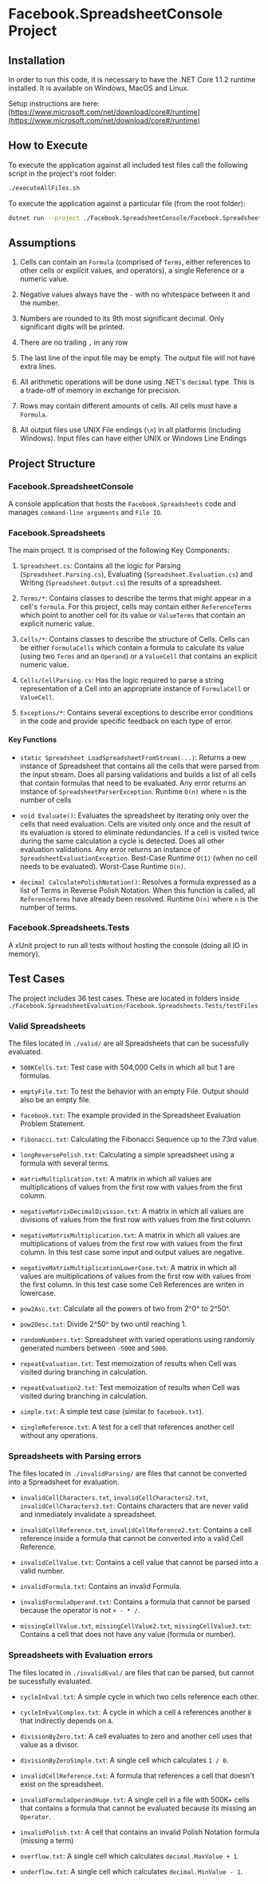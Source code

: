 # Facebook.SpreadsheetConsole Project

## Installation

In order to run this code, it is necessary to have the .NET Core 1.1.2 runtime installed. It is available on Windows, MacOS and Linux. 

Setup instructions are here: [https://www.microsoft.com/net/download/core#/runtime](https://www.microsoft.com/net/download/core#/runtime)

## How to Execute

To execute the application against all included test files call the following script in the project's root folder:

```bash
./executeAllFiles.sh
```

To execute the application against a particular file (from the root folder):

```bash
dotnet run --project ./Facebook.SpreadsheetConsole/Facebook.SpreadsheetConsole.csproj -- <inputFile> <outputFile>
```

## Assumptions

1. Cells can contain an `Formula` (comprised of `Terms`, either references to other cells or explicit values, and operators), a single Reference or a numeric value.

1. Negative values always have the `-` with no whitespace between it and the number.

1. Numbers are rounded to its 9th most significant decimal. Only significant digits will be printed.

1. There are no trailing `,` in any row

1. The last line of the input file may be empty. The output file will not have extra lines.

1. All arithmetic operations will be done using .NET's `decimal` type. This is a trade-off of memory in exchange for precision.

1. Rows may contain different amounts of cells. All cells must have a `Formula`.

1. All output files use UNIX File endings (`\n`) in all platforms (including Windows). Input files can have either UNIX or Windows Line Endings

## Project Structure
### Facebook.SpreadsheetConsole

A console application that hosts the `Facebook.Spreadsheets` code and manages `command-line arguments` and `File IO`.

### Facebook.Spreadsheets

The main project. It is comprised of the following Key Components:

1. `Spreadsheet.cs`: Contains all the logic for Parsing (`Spreadsheet.Parsing.cs`), Evaluating (`Spreadsheet.Evaluation.cs`) and Writing (`Spreadsheet.Output.cs`) the results of a spreadsheet.

1. `Terms/*`: Contains classes to describe the terms that might appear in a cell's `formula`. For this project, cells may contain either `ReferenceTerms` which point to another cell for its value or `ValueTerms` that contain an explicit numeric value.

1. `Cells/*`: Contains classes to describe the structure of Cells. Cells can be either `FormulaCells` which contain a formula to calculate its value (using two `Terms` and an `Operand`) or a `ValueCell` that contains an explicit numeric value.

1. `Cells/CellParsing.cs`: Has the logic required to parse a string representation of a Cell into an appropriate instance of `FormulaCell` or `ValueCell`.

1. `Exceptions/*`: Contains several exceptions to describe error conditions in the code and provide specific feedback on each type of error.

#### Key Functions

* `static Spreadsheet LoadSpreadsheetFromStream(...)`: Returns a new instance of Spreadsheet that contains all the cells that were parsed from the input stream. Does all parsing validations and builds a list of all cells that contain formulas that need to be evaluated. Any error returns an instance of `SpreadsheetParserException`. Runtime `O(n)` where `n` is the number of cells

* `void Evaluate()`: Evaluates the spreadsheet by iterating only over the cells that need evaluation. Cells are visited only once and the result of its evaluation is stored to eliminate redundancies. If a cell is visited twice during the same calculation a cycle is detected. Does all other evaluation validations. Any error returns an instance of `SpreadsheetEvaluationException`. Best-Case Runtime `O(1)` (when no cell needs to be evaluated). Worst-Case Runtime `O(n)`.

* `decimal CalculatePolishNotation()`: Resolves a formula expressed as a list of Terms in Reverse Polish Notation. When this function is called, all `ReferenceTerms` have already been resolved. Runtime `O(n)` where `n` is the number of terms.

### Facebook.Spreadsheets.Tests

A xUnit project to run all tests without hosting the console (doing all IO in memory).

## Test Cases

The project includes 36 test cases. These are located in folders inside `./Facebook.SpreadsheetEvaluation/Facebook.Spreadsheets.Tests/testFiles`

### Valid Spreadsheets

The files located in `./valid/` are all Spreadsheets that can be sucessfully evaluated.

* `500KCells.txt`: Test case with 504,000 Cells in which all but 1 are formulas.

* `emptyFile.txt`: To test the behavior with an empty File. Output should also be an empty file.

* `facebook.txt`: The example provided in the Spreadsheet Evaluation Problem Statement.

* `fibonacci.txt`: Calculating the Fibonacci Sequence up to the 73rd value.

* `longReversePolish.txt`: Calculating a simple spreadsheet using a formula with several terms.

* `matrixMultiplication.txt`: A matrix in which all values are multiplications of values from the first row with values from the first column.

* `negativeMatrixDecimalDivision.txt`: A matrix in which all values are divisions of values from the first row with values from the first column.

* `negativeMatrixMultiplication.txt`: A matrix in which all values are multiplications of values from the first row with values from the first column. In this test case some input and output values are negative.

* `negativeMatrixMultiplicationLowerCase.txt`: A matrix in which all values are multiplications of values from the first row with values from the first column. In this test case some Cell References are writen in lowercase.

* `pow2Asc.txt`: Calculate all the powers of two from 2^0^ to 2^50^.

* `pow2Desc.txt`: Divide 2^50^ by two until reaching 1.

* `randomNumbers.txt`: Spreadsheet with varied operations using randomly generated numbers between `-5000` and `5000`.

* `repeatEvaluation.txt`: Test memoization of results when Cell was visited during branching in calculation.

* `repeatEvaluation2.txt`: Test memoization of results when Cell was visited during branching in calculation.

* `simple.txt`: A simple test case (similar to `facebook.txt`).

* `singleReference.txt`: A test for a cell that references another cell without any operations.

### Spreadsheets with Parsing errors

The files located in `./invalidParsing/` are files that cannot be converted into a Spreadsheet for evaluation.

* `invalidCellCharacters.txt`, `invalidCellCharacters2.txt`, `invalidCellCharacters3.txt`: Contains characters that are never valid and inmediately invalidate a spreadsheet.

* `invalidCellReference.txt`, `invalidCellReference2.txt`: Contains a cell reference inside a formula that cannot be converted into a valid Cell Reference.

* `invalidCellValue.txt`: Contains a cell value that cannot be parsed into a valid number.

* `invalidFormula.txt`: Contains an invalid Formula.

* `invalidFormulaOperand.txt`: Contains a formula that cannot be parsed because the operator is not `+ - * /`.

* `missingCellValue.txt`, `missingCellValue2.txt`, `missingCellValue3.txt`: Contains a cell that does not have any value (formula or number).

### Spreadsheets with Evaluation errors

The files located in `./invalidEval/` are files that can be parsed, but cannot be sucessfully evaluated.

* `cycleInEval.txt`: A simple cycle in which two cells reference each other.

* `cycleInEvalComplex.txt`: A cycle in which a cell `A` references another `B` that indirectly depends on `A`.

* `divisionByZero.txt`: A cell evaluates to zero and another cell uses that value as a divisor.

* `divisionByZeroSimple.txt`: A single cell which calculates `1 / 0`.

* `invalidCellReference.txt`: A formula that references a cell that doesn't exist on the spreadsheet.

* `invalidFormulaOperandHuge.txt`: A single cell in a file with 500K+ cells that contains a formula that cannot be evaluated because its missing an `Operator`.

* `invalidPolish.txt`: A cell that contains an invalid Polish Notation formula (missing a term)

* `overflow.txt`: A single cell which calculates `decimal.MaxValue + 1`.

* `underflow.txt`: A single cell which calculates `decimal.MinValue - 1`.
